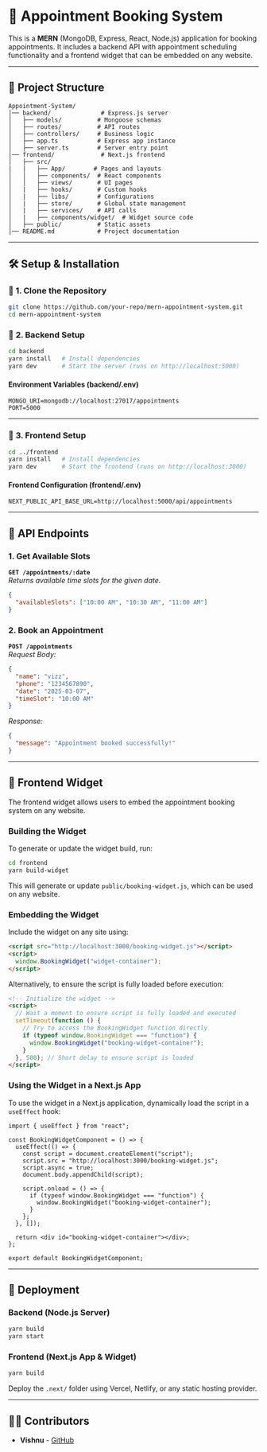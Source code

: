# 🚀 Appointment Booking System

This is a **MERN** (MongoDB, Express, React, Node.js) application for booking appointments. It includes a backend API with appointment scheduling functionality and a frontend widget that can be embedded on any website.

---

## 📂 Project Structure

```
Appointment-System/
│── backend/              # Express.js server
│   ├── models/          # Mongoose schemas
│   ├── routes/          # API routes
│   ├── controllers/     # Business logic
│   ├── app.ts           # Express app instance
│   ├── server.ts        # Server entry point
│── frontend/             # Next.js frontend
│   ├── src/
|   |   ├── App/        # Pages and layouts
│   │   ├── components/  # React components
│   │   ├── views/       # UI pages
│   |   ├── hooks/       # Custom hooks
│   |   ├── libs/        # Configurations
│   |   ├── store/       # Global state management
│   |   ├── services/    # API calls
│   |   ├── components/widget/  # Widget source code
│   ├── public/          # Static assets
│── README.md            # Project documentation
```

---

## 🛠️ Setup & Installation

### 🔹 **1. Clone the Repository**

```sh
git clone https://github.com/your-repo/mern-appointment-system.git
cd mern-appointment-system
```

### 🔹 **2. Backend Setup**

```sh
cd backend
yarn install   # Install dependencies
yarn dev       # Start the server (runs on http://localhost:5000)
```

#### **Environment Variables (backend/.env)**

```env
MONGO_URI=mongodb://localhost:27017/appointments
PORT=5000
```

---

### 🔹 **3. Frontend Setup**

```sh
cd ../frontend
yarn install   # Install dependencies
yarn dev       # Start the frontend (runs on http://localhost:3000)
```

#### **Frontend Configuration (frontend/.env)**

```env
NEXT_PUBLIC_API_BASE_URL=http://localhost:5000/api/appointments
```

---

## 📌 API Endpoints

### **1. Get Available Slots**

**`GET /appointments/:date`**  
_Returns available time slots for the given date._

```json
{
  "availableSlots": ["10:00 AM", "10:30 AM", "11:00 AM"]
}
```

### **2. Book an Appointment**

**`POST /appointments`**  
_Request Body:_

```json
{
  "name": "vizz",
  "phone": "1234567890",
  "date": "2025-03-07",
  "timeSlot": "10:00 AM"
}
```

_Response:_

```json
{
  "message": "Appointment booked successfully!"
}
```

---

## 📌 Frontend Widget

The frontend widget allows users to embed the appointment booking system on any website.

### **Building the Widget**

To generate or update the widget build, run:

```sh
cd frontend
yarn build-widget
```

This will generate or update `public/booking-widget.js`, which can be used on any website.

### **Embedding the Widget**

Include the widget on any site using:

```html
<script src="http://localhost:3000/booking-widget.js"></script>
<script>
  window.BookingWidget("widget-container");
</script>
```

Alternatively, to ensure the script is fully loaded before execution:

```html
<!-- Initialize the widget -->
<script>
  // Wait a moment to ensure script is fully loaded and executed
  setTimeout(function () {
    // Try to access the BookingWidget function directly
    if (typeof window.BookingWidget === "function") {
      window.BookingWidget("booking-widget-container");
    }
  }, 500); // Short delay to ensure script is loaded
</script>
```

### **Using the Widget in a Next.js App**

To use the widget in a Next.js application, dynamically load the script in a `useEffect` hook:

```tsx
import { useEffect } from "react";

const BookingWidgetComponent = () => {
  useEffect(() => {
    const script = document.createElement("script");
    script.src = "http://localhost:3000/booking-widget.js";
    script.async = true;
    document.body.appendChild(script);

    script.onload = () => {
      if (typeof window.BookingWidget === "function") {
        window.BookingWidget("booking-widget-container");
      }
    };
  }, []);

  return <div id="booking-widget-container"></div>;
};

export default BookingWidgetComponent;
```

---

## 🚀 Deployment

### **Backend (Node.js Server)**

```sh
yarn build
yarn start
```

### **Frontend (Next.js App & Widget)**

```sh
yarn build
```

Deploy the `.next/` folder using Vercel, Netlify, or any static hosting provider.

---

## 👨‍💻 Contributors

- **Vishnu** - [GitHub](https://github.com/itsmevizz/)
